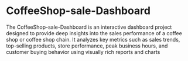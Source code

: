 # CoffeeShop-sale-Dashboard
The CoffeeShop-sale-Dashboard is an interactive dashboard project designed to provide deep insights into the sales performance of a coffee shop or coffee shop chain. It analyzes key metrics such as sales trends, top-selling products, store performance, peak business hours, and customer buying behavior using visually rich reports and charts
